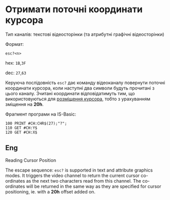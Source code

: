 # Отримати поточні координати курсора

Тип каналів: текстові відеосторінки (та атрибутні графічні відеосторінки)

Формат: 

`esc?<n>`

hex: `1B`,`3F`

dec: `27`,`63`

Керуюча послідовність `esc?` дає команду відеоканалу повернути поточні координати курсора, коли наступні два символи будуть прочитані з цього каналу. Зчитані координати відповідатимуть тим, що використовуються для [розміщення курсора](esc-seq/1b3d-video.md), тобто з урахуванням зміщення на **20h**.

Фрагмент програми на IS-Basic:

```
100 PRINT #CH:CHR$(27);"?";  
110 GET #CH:Y$
120 GET #CH:X$
```

## Eng

Reading Cursor Position

The escape sequence: `esc?` is supported in text and attribute graphics modes. It triggers the video channel to return the current cursor co-ordinates as the next two characters read from this channel. The co-ordinates will be returned in the same way as they are specified for cursor positioning, ie. with a **20h** offset added on.
